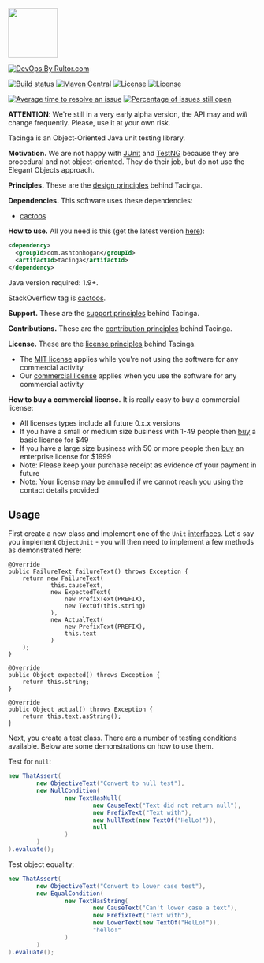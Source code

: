 <img src="http://cf.jare.io/?u=http%3A%2F%2Fwww.yegor256.com%2Fimages%2Fbooks%2Felegant-objects%2Fcactus.svg" height="100px" />

[![DevOps By Rultor.com](http://www.rultor.com/b/ashtonhogan/tacinga)](http://www.rultor.com/p/ashtonhogan/tacinga)

[![Build status](https://ci.appveyor.com/api/projects/status/github/ashtonhogan/tacinga?branch=master&svg=true)](https://ci.appveyor.com/project/ashtonhogan/tacinga)
[![Maven Central](https://maven-badges.herokuapp.com/maven-central/com.ashtonhogan/tacinga/badge.svg)](https://maven-badges.herokuapp.com/maven-central/com.ashtonhogan/tacinga)
[![License](https://img.shields.io/badge/license-MIT-green.svg)](https://github.com/ashtonhogan/tacinga/blob/master/LICENSE.txt)
[![License](https://img.shields.io/badge/license-commercial-brightgreen.svg)](https://raw.githubusercontent.com/ashtonhogan/tacinga/master/COMMERCIAL.txt)

[![Average time to resolve an issue](http://isitmaintained.com/badge/resolution/ashtonhogan/tacinga.svg)](http://isitmaintained.com/project/ashtonhogan/tacinga "Average time to resolve an issue")
[![Percentage of issues still open](http://isitmaintained.com/badge/open/ashtonhogan/tacinga.svg)](http://isitmaintained.com/project/ashtonhogan/tacinga "Percentage of issues still open")

**ATTENTION**: We're still in a very early alpha version, the API
may and _will_ change frequently. Please, use it at your own risk.

Tacinga is an Object-Oriented Java unit testing library.

**Motivation.**
We are not happy with
[JUnit](https://junit.org/) and
[TestNG](http://testng.org) because
they are procedural and not object-oriented. They do their job,
but do not use the Elegant Objects approach.

**Principles.**
These are the [design principles](http://www.elegantobjects.org#principles) behind Tacinga.

**Dependencies.**
This software uses these dependencies: 

* [cactoos](https://github.com/yegor256/cactoos)

**How to use.** All you need is this (get the latest version [here](https://github.com/ashtonhogan/tacinga/releases)):

```xml
<dependency>
  <groupId>com.ashtonhogan</groupId>
  <artifactId>tacinga</artifactId>
</dependency>
```

Java version required: 1.9+.

StackOverflow tag is [cactoos](https://stackoverflow.com/questions/tagged/cactoos).

**Support.**
These are the [support principles](https://ashtonhogan.com/why-are-you-afraid-of-free-support.html) behind Tacinga.

**Contributions.**
These are the [contribution principles](https://ashtonhogan.com/why-you-should-not-contribute-to-open-source.html) behind Tacinga.

**License.**
These are the [license principles](https://ashtonhogan.com/commercial-licenses-do-not-make-you-a-bad-person.html) behind Tacinga.

* The [MIT license](https://raw.githubusercontent.com/ashtonhogan/tacinga/master/README.md) applies while you're not using the software for any commercial activity
* Our [commercial license](https://raw.githubusercontent.com/ashtonhogan/tacinga/master/COMMERCIAL.txt) applies when you use the software for any commercial activity

**How to buy a commercial license.**
It is really easy to buy a commercial license:

* All licenses types include all future 0.x.x versions
* If you have a small or medium size business with 1-49 people then [buy](https://www.coinpayments.net/index.php?cmd=_pay&reset=1&merchant=91248a0993242d7bb62ccec107a3e610&currency=USD&amountf=49&item_name=Payment%20for%20Tacinga%20Basic%20License) a basic license for $49
* If you have a large size business with 50 or more people then [buy](https://www.coinpayments.net/index.php?cmd=_pay&reset=1&merchant=91248a0993242d7bb62ccec107a3e610&currency=USD&amountf=1999&item_name=Payment%20for%20Tacinga%20Enterprise%20License) an enterprise license for $1999
* Note: Please keep your purchase receipt as evidence of your payment in future
* Note: Your license may be annulled if we cannot reach you using the contact details provided

## Usage

First create a new class and implement one of the `Unit` [interfaces](https://github.com/ashtonhogan/tacinga/tree/master/src/main/java/com/ashtonhogan/tacinga/unit).
Let's say you implement `ObjectUnit` - you will then need to implement a few methods as demonstrated here:

```
@Override
public FailureText failureText() throws Exception {
    return new FailureText(
            this.causeText,
            new ExpectedText(
                new PrefixText(PREFIX),
                new TextOf(this.string)
            ),
            new ActualText(
                new PrefixText(PREFIX),
                this.text
            )
    );
}
```

```
@Override
public Object expected() throws Exception {
    return this.string;
}
```

```
@Override
public Object actual() throws Exception {
    return this.text.asString();
}
```

Next, you create a test class.
There are a number of testing conditions available.
Below are some demonstrations on how to use them.

Test for `null`:

```java
new ThatAssert(
        new ObjectiveText("Convert to null test"),
        new NullCondition(
                new TextHasNull(
                        new CauseText("Text did not return null"),
                        new PrefixText("Text with"),
                        new NullText(new TextOf("HelLo!")),
                        null
                )
        )
).evaluate();
```

Test object equality:

```java
new ThatAssert(
        new ObjectiveText("Convert to lower case test"),
        new EqualCondition(
                new TextHasString(
                        new CauseText("Can't lower case a text"),
                        new PrefixText("Text with"),
                        new LowerText(new TextOf("HelLo!")),
                        "hello!"
                )
        )
).evaluate();
```
